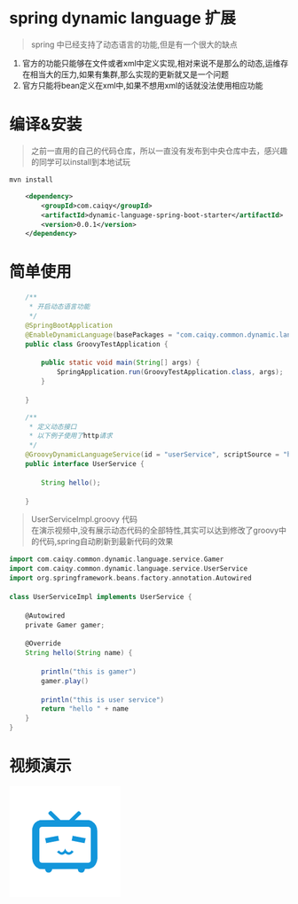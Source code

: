 # spring dynamic language 扩展

> spring 中已经支持了动态语言的功能,但是有一个很大的缺点

1. 官方的功能只能够在文件或者xml中定义实现,相对来说不是那么的动态,运维存在相当大的压力,如果有集群,那么实现的更新就又是一个问题
2. 官方只能将bean定义在xml中,如果不想用xml的话就没法使用相应功能


# 编译&安装
> 之前一直用的自己的代码仓库，所以一直没有发布到中央仓库中去，感兴趣的同学可以install到本地试玩

```shell
mvn install
```

```xml
    <dependency>
        <groupId>com.caiqy</groupId>
        <artifactId>dynamic-language-spring-boot-starter</artifactId>
        <version>0.0.1</version>
    </dependency>
```

# 简单使用
```java
    /**
     * 开启动态语言功能
     */
    @SpringBootApplication
    @EnableDynamicLanguage(basePackages = "com.caiqy.common.dynamic.language.service")
    public class GroovyTestApplication {
    
        public static void main(String[] args) {
            SpringApplication.run(GroovyTestApplication.class, args);
        }
    
    }
```

```java
    /**
     * 定义动态接口
     * 以下例子使用了http请求
     */
    @GroovyDynamicLanguageService(id = "userService", scriptSource = "http://192.168.3.29:8000/UserServiceImpl.groovy", refreshCheckDelay = 50)
    public interface UserService {
    
        String hello();
    
    }
```

> UserServiceImpl.groovy 代码  
> 在演示视频中,没有展示动态代码的全部特性,其实可以达到修改了groovy中的代码,spring自动刷新到最新代码的效果
```groovy
import com.caiqy.common.dynamic.language.service.Gamer
import com.caiqy.common.dynamic.language.service.UserService
import org.springframework.beans.factory.annotation.Autowired

class UserServiceImpl implements UserService {

    @Autowired
    private Gamer gamer;

    @Override
    String hello(String name) {

        println("this is gamer")
        gamer.play()

        println("this is user service")
        return "hello " + name
    }
}
```

# 视频演示
[![Bilibili DEMO](./images/icon_bilibili.png)](https://www.bilibili.com/video/BV1CU4y1P7ks/)

